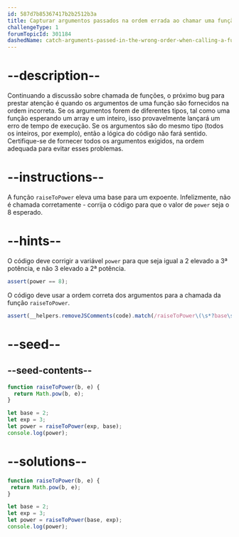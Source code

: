 ```yaml
---
id: 587d7b85367417b2b2512b3a
title: Capturar argumentos passados na ordem errada ao chamar uma função
challengeType: 1
forumTopicId: 301184
dashedName: catch-arguments-passed-in-the-wrong-order-when-calling-a-function
---
```


# --description--

Continuando a discussão sobre chamada de funções, o próximo bug para prestar atenção é quando os argumentos de uma função são fornecidos na ordem incorreta. Se os argumentos forem de diferentes tipos, tal como uma função esperando um array e um inteiro, isso provavelmente lançará um erro de tempo de execução. Se os argumentos são do mesmo tipo (todos os inteiros, por exemplo), então a lógica do código não fará sentido. Certifique-se de fornecer todos os argumentos exigidos, na ordem adequada para evitar esses problemas.

# --instructions--

A função `raiseToPower` eleva uma base para um expoente. Infelizmente, não é chamada corretamente - corrija o código para que o valor de `power` seja o 8 esperado.

# --hints--

O código deve corrigir a variável `power` para que seja igual a 2 elevado a 3ª potência, e não 3 elevado a 2ª potência.

```js
assert(power == 8);
```

O código deve usar a ordem correta dos argumentos para a chamada da função `raiseToPower`.

```js
assert(__helpers.removeJSComments(code).match(/raiseToPower\(\s*?base\s*?,\s*?exp\s*?\);/g));
```

# --seed--

## --seed-contents--

```js
function raiseToPower(b, e) {
  return Math.pow(b, e);
}

let base = 2;
let exp = 3;
let power = raiseToPower(exp, base);
console.log(power);
```

# --solutions--

```js
function raiseToPower(b, e) {
 return Math.pow(b, e);
}

let base = 2;
let exp = 3;
let power = raiseToPower(base, exp);
console.log(power);
```
